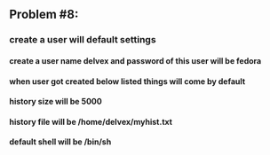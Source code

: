 ## Problem #8:    
### create a user will default settings
#### create a user name  delvex  and password of this user will be fedora
#### when user got created below listed things will come by default
#### history size will be 5000 
#### history file will be  /home/delvex/myhist.txt
#### default shell will be  /bin/sh 
```
```
